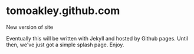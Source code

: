 tomoakley.github.com
====================

New version of site

Eventually this will be written with Jekyll and hosted by Github pages. Until then, we've just got a simple splash page. Enjoy.